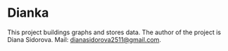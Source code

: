 # Dianka
This project buildings graphs and stores data. 
The author of the project is Diana Sidorova.
Mail: dianasidorova2511@gmail.com.
